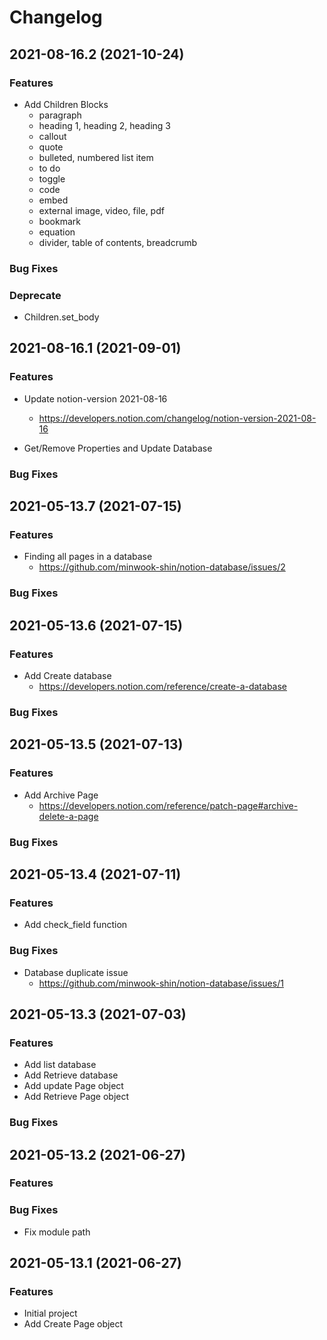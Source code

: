 # Changelog

## 2021-08-16.2 (2021-10-24)

### Features

* Add Children Blocks
  * paragraph
  * heading 1, heading 2, heading 3
  * callout
  * quote
  * bulleted, numbered list item
  * to do
  * toggle
  * code
  * embed
  * external image, video, file, pdf
  * bookmark
  * equation
  * divider, table of contents, breadcrumb

### Bug Fixes


### Deprecate

* Children.set_body

## 2021-08-16.1 (2021-09-01)

### Features

* Update notion-version 2021-08-16
  * https://developers.notion.com/changelog/notion-version-2021-08-16
  
* Get/Remove Properties and Update Database


### Bug Fixes

## 2021-05-13.7 (2021-07-15)

### Features

* Finding all pages in a database
  * https://github.com/minwook-shin/notion-database/issues/2

### Bug Fixes

## 2021-05-13.6 (2021-07-15)

### Features

* Add Create database
    * https://developers.notion.com/reference/create-a-database

### Bug Fixes

## 2021-05-13.5 (2021-07-13)

### Features

* Add Archive Page
    * https://developers.notion.com/reference/patch-page#archive-delete-a-page

### Bug Fixes

## 2021-05-13.4 (2021-07-11)

### Features

* Add check_field function

### Bug Fixes

* Database duplicate issue
    * https://github.com/minwook-shin/notion-database/issues/1

## 2021-05-13.3 (2021-07-03)

### Features

* Add list database
* Add Retrieve database
* Add update Page object
* Add Retrieve Page object

### Bug Fixes

## 2021-05-13.2 (2021-06-27)

### Features

### Bug Fixes

* Fix module path

## 2021-05-13.1 (2021-06-27)

### Features

* Initial project
* Add Create Page object
